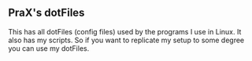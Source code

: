 ## PraX's dotFiles

This has all dotFiles (config files) used by the programs I use in Linux.
It also has my scripts. So if you want to replicate my setup to some degree you can use my dotFiles.
